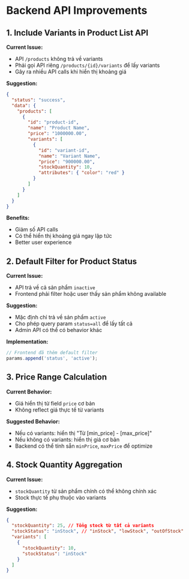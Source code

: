 # Backend API Improvements

## 1. Include Variants in Product List API

**Current Issue:**

- API `/products` không trả về variants
- Phải gọi API riêng `/products/{id}/variants` để lấy variants
- Gây ra nhiều API calls khi hiển thị khoảng giá

**Suggestion:**

```json
{
  "status": "success",
  "data": {
    "products": [
      {
        "id": "product-id",
        "name": "Product Name",
        "price": "1000000.00",
        "variants": [
          {
            "id": "variant-id",
            "name": "Variant Name",
            "price": "900000.00",
            "stockQuantity": 10,
            "attributes": { "color": "red" }
          }
        ]
      }
    ]
  }
}
```

**Benefits:**

- Giảm số API calls
- Có thể hiển thị khoảng giá ngay lập tức
- Better user experience

## 2. Default Filter for Product Status

**Current Issue:**

- API trả về cả sản phẩm `inactive`
- Frontend phải filter hoặc user thấy sản phẩm không available

**Suggestion:**

- Mặc định chỉ trả về sản phẩm `active`
- Cho phép query param `status=all` để lấy tất cả
- Admin API có thể có behavior khác

**Implementation:**

```javascript
// Frontend đã thêm default filter
params.append('status', 'active');
```

## 3. Price Range Calculation

**Current Behavior:**

- Giá hiển thị từ field `price` cơ bản
- Không reflect giá thực tế từ variants

**Suggested Behavior:**

- Nếu có variants: hiển thị "Từ [min_price] - [max_price]"
- Nếu không có variants: hiển thị giá cơ bản
- Backend có thể tính sẵn `minPrice`, `maxPrice` để optimize

## 4. Stock Quantity Aggregation

**Current Issue:**

- `stockQuantity` từ sản phẩm chính có thể không chính xác
- Stock thực tế phụ thuộc vào variants

**Suggestion:**

```json
{
  "stockQuantity": 25, // Tổng stock từ tất cả variants
  "stockStatus": "inStock", // "inStock", "lowStock", "outOfStock"
  "variants": [
    {
      "stockQuantity": 10,
      "stockStatus": "inStock"
    }
  ]
}
```
